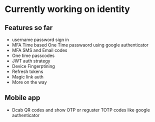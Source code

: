 # Currently working on identity 

## Features so far
- username password sign in 
- MFA Time based One Time passwaord using google authenticator 
- MFA SMS and Email codes
- One time passcodes
- JWT auth strategy
- Device Fingerptining
- Refresh tokens
- Magic link auth
- More on the way

## Mobile app
- Dcab QR codes and show OTP or reguster TOTP codes like google authenticator
